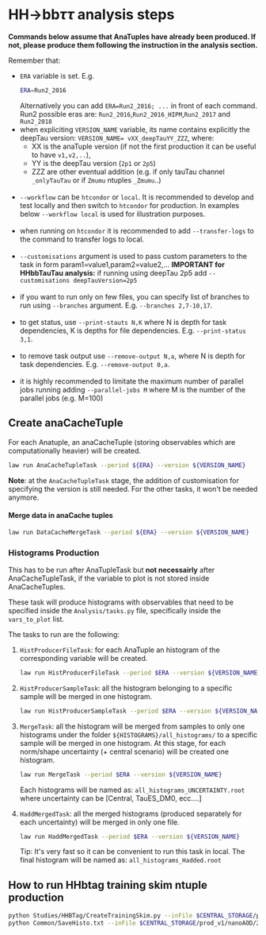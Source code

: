 # HH->bb$\tau$$\tau$ analysis steps

**Commands below assume that AnaTuples have already been produced. If not, please produce them following the instruction in the analysis section.**

Remember that:

- `ERA` variable is set. E.g.
    ```sh
    ERA=Run2_2016
    ```
    Alternatively you can add `ERA=Run2_2016; ...` in front of each command.
    Run2 possible eras are: `Run2_2016`,`Run2_2016_HIPM`,`Run2_2017` and `Run2_2018`
    <br/>
- when expliciting `VERSION_NAME` variable, its name contains explicitly the deepTau version: `VERSION_NAME= vXX_deepTauYY_ZZZ`, where:
    - XX is the anaTuple version (if not the first production it can be useful to have `v1,v2,..`),
    - YY is the deepTau version (`2p1` or `2p5`)
    - ZZZ are other eventual addition (e.g. if only tauTau channel `_onlyTauTau` or if `Zmumu` ntuples `_Zmumu`..)
    <br/>
- `--workflow` can be `htcondor` or `local`. It is recommended to develop and test locally and then switch to `htcondor` for production. In examples below `--workflow local` is used for illustration purposes.<br/> <br/>
- when running on `htcondor` it is recommended to add `--transfer-logs` to the command to transfer logs to local.<br/> <br/>
- `--customisations` argument is used to pass custom parameters to the task in form param1=value1,param2=value2,...
    **IMPORTANT for HHbbTauTau analysis:** if running using deepTau 2p5 add `--customisations deepTauVersion=2p5`<br/> <br/>
- if you want to run only on few files, you can specify list of branches to run using `--branches` argument. E.g. `--branches 2,7-10,17`.<br/> <br/>
- to get status, use `--print-stauts N,K` where N is depth for task dependencies, K is depths for file dependencies. E.g. `--print-status 3,1`.<br/> <br/>
- to remove task output use `--remove-output N,a`, where N is depth for task dependencies. E.g. `--remove-output 0,a`.<br/> <br/>
- it is highly recommended to limitate the maximum number of parallel jobs running adding `--parallel-jobs M` where M is the number of the parallel jobs (e.g. M=100)

## Create anaCacheTuple

For each Anatuple, an anaCacheTuple (storing observables which are computationally heavier) will be created.

```sh
law run AnaCacheTupleTask --period ${ERA} --version ${VERSION_NAME}
```
**Note**: at the `AnaCacheTupleTask` stage, the addition of customisation for specifying the version is still needed. For the other tasks, it won't be needed anymore.


#### Merge data in anaCache tuples

```sh
law run DataCacheMergeTask --period ${ERA} --version ${VERSION_NAME}
```


### Histograms Production

This has to be run after AnaTupleTask but **not necessairly** after AnaCacheTupleTask, if the variable to plot is not stored inside AnaCacheTuples.

These task will produce histograms with observables that need to be specified inside the `Analysis/tasks.py` file, specifically inside the `vars_to_plot` list.

The tasks to run are the following:

1. `HistProducerFileTask`: for each AnaTuple an histogram of the corresponding variable will be created.
    ```sh
    law run HistProducerFileTask --period $ERA --version ${VERSION_NAME}
    ```
1. `HistProducerSampleTask`: all the histogram belonging to a specific sample will be merged in one histogram.
    ```sh
    law run HistProducerSampleTask --period $ERA --version ${VERSION_NAME}
    ```
1. `MergeTask`: all the histogram will be merged from samples to only one histograms under the folder `${HISTOGRAMS}/all_histograms/` to a specific sample will be merged in one histogram. At this stage, for each norm/shape uncertainty (+ central scenario) will be created one histogram.
    ```sh
    law run MergeTask --period $ERA --version ${VERSION_NAME}
    ```
    Each histograms will be named as: `all_histograms_UNCERTAINTY.root` where uncertainty can be [Central, TauES_DM0, ecc....]

1. `HaddMergedTask`: all the merged histograms (produced separately for each uncertainty) will be merged in only one file.
    ```sh
    law run HaddMergedTask --period $ERA --version ${VERSION_NAME}
    ```
    Tip: It's very fast so it can be convenient to run this task in local.
    The final histogram will be named as: `all_histograms_Hadded.root`

## How to run HHbtag training skim ntuple production
```sh
python Studies/HHBTag/CreateTrainingSkim.py --inFile $CENTRAL_STORAGE/prod_v1/nanoAOD/2018/GluGluToBulkGravitonToHHTo2B2Tau_M-350.root --outFile output/skim.root --mass 350 --sample GluGluToBulkGraviton --year 2018 >& EventInfo.txt
python Common/SaveHisto.txt --inFile $CENTRAL_STORAGE/prod_v1/nanoAOD/2018/GluGluToBulkGravitonToHHTo2B2Tau_M-350.root --outFile output/skim.root
```
